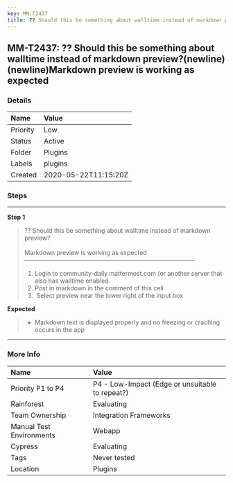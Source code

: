 ```yaml
---
key: MM-T2437
title: ?? Should this be something about walltime instead of markdown preview?(newline)(newline)Markdown preview is working as expected
---
```


## MM-T2437: ?? Should this be something about walltime instead of markdown preview?(newline)(newline)Markdown preview is working as expected

### Details

| Name     | Value                |
| :------- | :------------------- |
| Priority | Low                  |
| Status   | Active               |
| Folder   | Plugins              |
| Labels   | plugins              |
| Created  | 2020-05-22T11:15:20Z |

### Steps

<hr/>

**Step 1**

> <article>?? Should this be something about walltime instead of markdown preview?<br><br>Markdown preview is working as expected<br>————————————————————————————<ol><li>Login to community-daily.mattermost.com (or another server that also has walltime enabled.</li><li> Post in markdown in the comment of this cell</li><li>&nbsp;Select preview near the lower right of the input box</li></ol></article>

**Expected**

> <article><ul><li>Markdown text is displayed properly and no freezing or craching occurs in the app</li></ul></article>

<hr/>

### More Info

| Name                     | Value                                           |
| :----------------------- | :---------------------------------------------- |
| Priority P1 to P4        | P4 - Low-Impact (Edge or unsuitable to repeat?) |
| Rainforest               | Evaluating                                      |
| Team Ownership           | Integration Frameworks                          |
| Manual Test Environments | Webapp                                          |
| Cypress                  | Evaluating                                      |
| Tags                     | Never tested                                    |
| Location                 | Plugins                                         |
